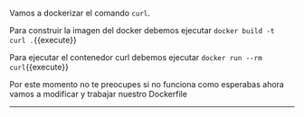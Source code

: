 Vamos a dockerizar el comando `curl`.

Para construir la imagen del docker debemos ejecutar `docker build -t curl .`{{execute}}

Para ejecutar el contenedor curl debemos ejecutar `docker run --rm curl`{{execute}}

Por este momento no te preocupes si no funciona como esperabas ahora vamos a modificar y trabajar
nuestro Dockerfile

---
